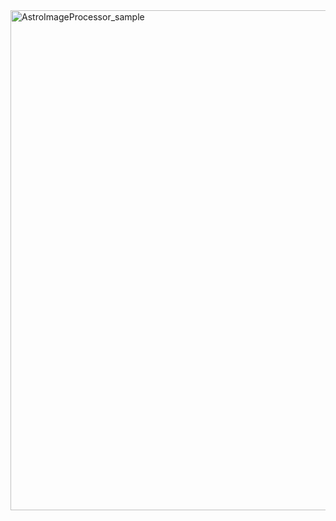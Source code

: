 <img width="800" alt="AstroImageProcessor_sample" src="https://github.com/user-attachments/assets/e90ac96e-78e7-48e1-b4ab-697a55e1f48e">
